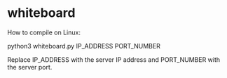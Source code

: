 # whiteboard

How to compile on Linux:

python3 whiteboard.py IP_ADDRESS PORT_NUMBER

Replace IP_ADDRESS with the server IP address and PORT_NUMBER with the server port.
